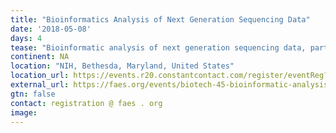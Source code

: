 ```yaml
---
title: "Bioinformatics Analysis of Next Generation Sequencing Data"
date: '2018-05-08'
days: 4
tease: "Bioinformatic analysis of next generation sequencing data, particularly for DNA-seq, RNA-seq, CHIP-seq, and epigenomics"
continent: NA
location: "NIH, Bethesda, Maryland, United States"
location_url: https://events.r20.constantcontact.com/register/eventReg?llr=k4uamblab&oeidk=a07ef2kmozmbd90f112
external_url: https://faes.org/events/biotech-45-bioinformatic-analysis-next-generation-sequencing-data-4-day-hands-workshop-2
gtn: false
contact: registration @ faes . org
image: 
---
```

